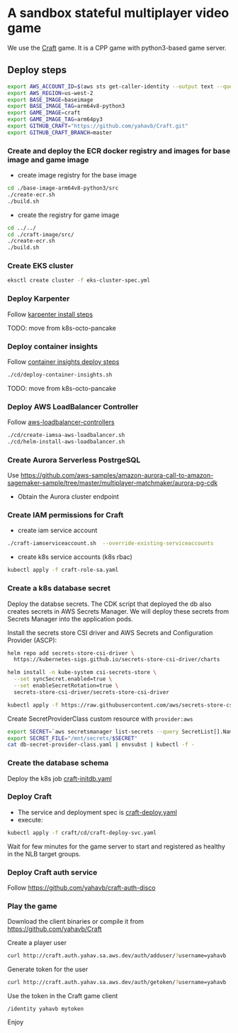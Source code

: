 # A sandbox stateful multiplayer video game 

We use the [Craft](https://www.michaelfogleman.com/projects/craft/) game. It is a CPP game with python3-based game server.

## Deploy steps

```bash
export AWS_ACCOUNT_ID=$(aws sts get-caller-identity --output text --query Account)
export AWS_REGION=us-west-2
export BASE_IMAGE=baseimage
export BASE_IMAGE_TAG=arm64v8-python3
export GAME_IMAGE=craft
export GAME_IMAGE_TAG=arm64py3
export GITHUB_CRAFT="https://github.com/yahavb/Craft.git"
export GITHUB_CRAFT_BRANCH=master
```

### Create and deploy the ECR docker registry and images for base image and game image
* create image registry for the base image
```bash
cd ./base-image-arm64v8-python3/src
./create-ecr.sh
./build.sh
```

* create the registry for game image
```bash
cd ../../
cd ./craft-image/src/
./create-ecr.sh
./build.sh
```

### Create EKS cluster
```bash
eksctl create cluster -f eks-cluster-spec.yml
```

### Deploy Karpenter
Follow [karpenter install steps](https://karpenter.sh/v0.20.0/getting-started/getting-started-with-eksctl/)

TODO: move from k8s-octo-pancake
### Deploy container insights
Follow [container insights deploy steps](https://docs.aws.amazon.com/AmazonCloudWatch/latest/monitoring/Container-Insights-setup-EKS-quickstart.html)
```bash
./cd/deploy-container-insights.sh
```

TODO: move from k8s-octo-pancake
### Deploy AWS LoadBalancer Controller
Follow [aws-loadbalancer-controllers](https://docs.aws.amazon.com/eks/latest/userguide/aws-load-balancer-controller.html)
```bash
./cd/create-iamsa-aws-loadbalancer.sh
./cd/helm-install-aws-loadbalancer.sh
```

### Create Aurora Serverless PostrgeSQL 
Use https://github.com/aws-samples/amazon-aurora-call-to-amazon-sagemaker-sample/tree/master/multiplayer-matchmaker/aurora-pg-cdk
* Obtain the Aurora cluster endpoint

### Create IAM permissions for Craft

* create iam service account
```bash
./craft-iamserviceaccount.sh  --override-existing-serviceaccounts
```

* create k8s service accounts (k8s rbac)
```bash
kubectl apply -f craft-role-sa.yaml 
```

### Create a k8s database secret 
Deploy the databse secrets. The CDK script that deployed the db also creates secrets in AWS Secrets Manager. We will deploy these secrets from Secrets Manager into the application pods.

Install the secrets store CSI driver and AWS Secrets and Configuration Provider (ASCP):

```bash
helm repo add secrets-store-csi-driver \
  https://kubernetes-sigs.github.io/secrets-store-csi-driver/charts

helm install -n kube-system csi-secrets-store \
  --set syncSecret.enabled=true \
  --set enableSecretRotation=true \
  secrets-store-csi-driver/secrets-store-csi-driver

kubectl apply -f https://raw.githubusercontent.com/aws/secrets-store-csi-driver-provider-aws/main/deployment/aws-provider-installer.yaml
```

Create SecretProviderClass custom resource with `provider:aws`

```bash
export SECRET=`aws secretsmanager list-secrets --query SecretList[].Name --output text` 
export SECRET_FILE="/mnt/secrets/$SECRET"
cat db-secret-provider-class.yaml | envsubst | kubectl -f -
```

### Create the database schema
Deploy the k8s job [craft-initdb.yaml](./cd/craft-initdb.yaml)

### Deploy Craft 
* The service and deployment spec is [craft-deploy.yaml](https://github.com/yahavb/k8s-octo-pancake-config/blob/main/clusters/craft-usw2/default/craft-deploy-svc.yaml)
* execute:
```bash
kubectl apply -f craft/cd/craft-deploy-svc.yaml
```

Wait for few minutes for the game server to start and registered as healthy in the NLB target groups. 

### Deploy Craft auth service 
Follow https://github.com/yahavb/craft-auth-disco


### Play the game
Download the client binaries or compile it from https://github.com/yahavb/Craft

Create a player user 
```bash
curl http://craft.auth.yahav.sa.aws.dev/auth/adduser/?username=yahavb
```

Generate token for the user
```bash
curl http://craft.auth.yahav.sa.aws.dev/auth/getoken/?username=yahavb
```

Use the token in the Craft game client 

```
/identity yahavb mytoken
```

Enjoy
